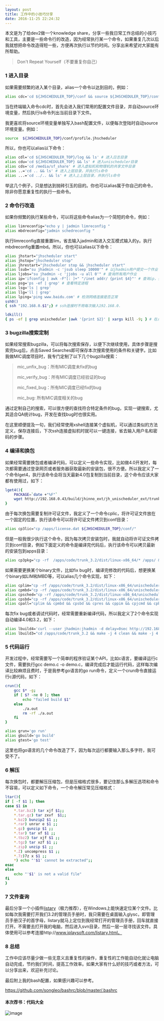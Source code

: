 ```yaml
---
layout: post
title: 工作中的小技巧分享
date: 2016-11-25 22:24:32
---
```


本文是为了给dev2做一个knowledge share，分享一些我日常工作总结的小技巧和工具，主要是一些命令行的改造，因为经常执行某一个命令，如果重复几次以后我就想把命令改造得短一些，方便再次执行以节约时间。分享出来希望对大家能有所帮助。

>Don't Repeat Yourself（不要重复你自己）

### 1 进入目录

如果需要频繁的进入某个目录，alias一个命令以达到目的，例如：

```bash
alias cdc='cd ${JHSCHEDULER_TOP}/conf && source ${JHSCHEDULER_TOP}/conf/profile.jhscheduler && ls'
```

当在终端输入命令cdc时，首先会进入我们常用的配置文件目录，并自动source环境变量，然后执行ls命令列出当前目录下文件。

我更喜欢将source环境变量单独写入bash配置文件，以便每次登陆时自动source环境变量。例如：

```bash
source  ${JHSCHEDULER_TOP}/conf/profile.jhscheduler
```

所以，你也可以alias以下命令：

```bash
alias cdl='cd ${JHSCHEDULER_TOP}/log && ls' # 进入日志目录
alias cdu='cd ${JHSCHEDULER_TOP} && ls' # 进入unischeduler目录
alias cds='cd /media/sf_share' # 进入虚拟机和物理机的共享文件目录
alias ..='cd .. && ls' # 进入上层目录，并执行ls命令
alias ...='cd ../.. && ls' # 进入上上层目录，并执行ls命令
```

举这几个例子，只是想达到抛砖引玉的目的。你也可以alias属于你自己的命令，除非你愿意重复性的执行一些命令。

### 2 命令行改造

如果你频繁的执行某些命令，可以将这些命令alias为一个简短的命令，例如：

```bash
alias limreconfig="echo y | jadmin limreconfig "
alias mbdreconfig="jadmin schedreconfig "
```

执行limreconfig直接重置lim，省去输入jadmin和进入交互模式输入的y。执行mbdreconfig重置mbd。所以，你也可以alias以下命令：

```bash
alias jhstart="jhscheduler start"
alias jhstop="jhscheduler stop"
alias jhrestart="jhscheduler stop && jhscheduler start"
alias lsub="su jhadmin -c 'jsub sleep 10000'" # 以jhadmin用户提交一个作业
alias ljobs="su jhadmin -c 'jjobs -u all 0'" # 查询所有用户作业
alias ip='ifconfig | awk -F"[: ]+" "/inet addr/ {print $4}"' # 查询ip，去掉无关信息
alias psg='ps -ef | grep' # 查看特定进程
alias lsg='ls | grep'
alias llg='ll | grep'
alias lping='ping www.baidu.com' # 检测网络连接是否正常
ssh0()
{ ssh "192.168.0.$1";} # ssh连接时不用每次输入192.168.0.

ldkill()
{ ps -ef | grep unischeduler |awk '{print $2}' | xargs kill -9; } # 在从节点删除unischeduler相关进程
```

### 3 bugzilla搜索定制

如果经常搜索bugzilla，可以将每次搜索保存，以便下次继续使用，具体步骤是搜索完bug后，点击Saved Searches即可保存本次搜索使用的条件和关键字。比如我做MIC调度项目时，我专门定制了以下几个bugzilla搜索：

> mic_unfix_bug：所有MIC调度未fix的bug
>
> mic_verify_bug：所有MIC调度已经验证的bug
>
> mic_fixed_bug：所有MIC调度已经fix的bug
>
> mic_bug: 所有MIC调度相关的bug

通过定制自己的搜索，可以很方便的查找符合特定条件的bug，实现一键搜索，尤其适合QA统计bug，开发在查找bug时也很实用。

在这里顺便提及一句，我们经常使用xshell连接某个虚拟机，可以通过类似的方法定义，保存连接后，下次ssh连接虚拟机时就可以一键连接，省去输入用户名和密码的步骤。

### 4 编译和换包

如果经常需要换包或者编译代码，可以定义一些命令实现，比如做4.0开发时，每次都需要通过登录网页或者服务器获取最新的安装包，很不方便。所以我定义了一个命令lget4，执行该命令会将当天最新4.0包复制到当前目录，这个命令应该大家都有使用过，如下：

```bash
lget4(){
    PACKAGE=`date +"%F"`
    wget http://192.168.0.43/build/jhinno_ext/jh_unischeduler_ext/trunk/$PACKAGE/unischeduler-4.0.tar.gz
}
```

由于每次换包需要复制许可证文件，我定义了一个命令cplic，将许可证文件放在一个固定的位置，执行该命令可以将许可证文件拷贝到conf目录：

```bash
alias cp3lic="cp /apps/license.dat ${JHSCHEDULER_TOP}/conf/"
```

但是一般我很少执行这个命令，因为每次拷贝安装包时，我就自动将许可证文件拷贝到conf目录，例如下面定义的命令是编译完代码后，执行该命令可以拷贝最新的安装包到apps目录：

```bash
alias cp3pkg="cp -rf  /apps/code/trunk_3.2/dist/linux-x86_64/* /apps/ && cp /apps/license.dat ${JHSCHEDULER_TOP}/conf/"
```

如果需要更换某个binary文件，比如fix bug时，编译完修改的代码后，想更换某个binary如LIM和MBD等，可以alias几个命令实现，如下：

```bash
alias cplim="cp -rf /apps/code/trunk_3.2/dist/linux-x86_64/unischeduler/sbin/linux-x86_64/lim  ${JHSCHEDULER_TOP}/sbin/linux-x86_64/lim"
alias cpmbd="cp -rf /apps/code/trunk_3.2/dist/linux-x86_64/unischeduler/sbin/linux-x86_64/mbatchd  ${JHSCHEDULER_TOP}/sbin/linux-x86_64/mbatchd"
alias cpsched="cp -rf /apps/code/trunk_3.2/dist/linux-x86_64/unischeduler/sbin/linux-x86_64/sched  ${JHSCHEDULER_TOP}/sbin/linux-x86_64/sched"
alias cpsbd="cp -rf /apps/code/trunk_3.2/dist/linux-x86_64/unischeduler/sbin/linux-x86_64/sbatchd  ${JHSCHEDULER_TOP}/sbin/linux-x86_64/sbatchd"
alias cpall="cplim && cpmbd && cpsbd && cpres && cppim && cpjcmd && cpbcmd" # 更换所有的binary
```

每次fix bug或者调试代码时，经常需要重新编译代码，所以我定义了2个命令实现自动编译4.0和3.2，如下：

```bash
alias lbuild4='curl --user jhadmin:jhadmin -d delay=0sec http://192.168.0.43:8888/view/jh_unischeduler/job/unischeduler-trunk/build' # build 4.0
alias lbuild3="cd /apps/code/trunk_3.2 && make -j 4 clean && make -j 4 && rm -rf ./dist/ && make -j 4 package && cd -" # build 3.2
```

### 5 代码运行

开发过程中，经常需要写一个简单的程序验证某个API，比如c语言，要编译运行c文件，需要执行gcc demo.c -o demo.c，编译完成后才能运行代码，这样每次编译比较麻烦且费时，于是我参考go语言的go run命令，定义一个crun命令直接运行c源代码，如下：

```bash
crun(){
    gcc $* -g;
    if [ $? -ne 0 ]; then
        echo "failed build $1"
    else
        ./a.out
        rm -rf ./a.out
    fi
}

alias grun='go run'
alias gbuild='go build'
alias gtest='go test'
```

这里也将go语言的几个命令改造了下，因为每次运行都要输入那么多字符，我可受不了。

### 6 解压

每次换包时，都要解压压缩包，但是压缩格式很多，要记住那么多解压选项和命令不容易，可以定义如下命令，一个命令解压常见压缩格式：

```bash
ltar(){
if [ -f $1 ]; then
case $1 in
    *.tar.bz2) tar xjf $1;;
    *.tar.gz) tar zxvf  $1;;
    *.bz2) bunzip2 $1 ;;
    *.rar) unrar e $1 ;;
    *.gz) gunzip $1 ;;
    *.tar) tar xf $1 ;;
    *.tbz2) tar xjf $1 ;;
    *.tgz) tar xzf $1 ;;
    *.zip) unzip $1 ;;
    *.Z) uncompress $1 ;;
    *.7z)7z x $1 ;;
    *) echo "'$1' cannot be extracted";;
esac
else
    echo "'$1' is not a valid file"
fi
}
```

### 7 文件查询

最后分享一个小插件[listary](http://www.listary.com/)（极力推荐），在Windows上能快速定位某个文件。比如每次我需要打开我们3.2的管理员手册时，我只需要在桌面输入glysc，即管理员手册汉子的首字母，listary就马上定位到我经常打开的管理员手册，回车就直接打开。不需要去打开我的电脑，然后进入svn目录，然后一层一层寻找该文件。具体使用可以参考连接http://www.iplaysoft.com/listary.html。

### 8 总结

工作中应该尽量少做一些无意义且重复性的操作，重复性的工作能自动化就让电脑自动完成，节约我们时间，提高工作效率。如果大家有什么好的技巧或者方法，可以分享出来，欢迎补充讨论。

最后附上我的bash配置，如果感兴趣可以参考。

https://github.com/songleo/bashrc/blob/master/.bashrc

#### 本次荐书：代码大全

![image](https://img10.360buyimg.com/n1/s200x200_15093/2a690799-c814-4784-9027-b21e688415ff.jpg)

